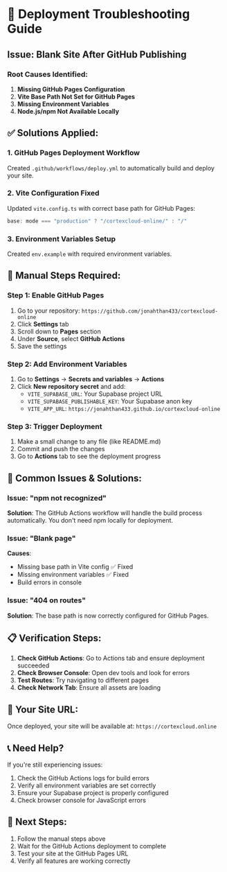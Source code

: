 # 🚀 Deployment Troubleshooting Guide

## Issue: Blank Site After GitHub Publishing

### Root Causes Identified:
1. **Missing GitHub Pages Configuration**
2. **Vite Base Path Not Set for GitHub Pages**
3. **Missing Environment Variables**
4. **Node.js/npm Not Available Locally**

## ✅ Solutions Applied:

### 1. GitHub Pages Deployment Workflow
Created `.github/workflows/deploy.yml` to automatically build and deploy your site.

### 2. Vite Configuration Fixed
Updated `vite.config.ts` with correct base path for GitHub Pages:
```typescript
base: mode === "production" ? "/cortexcloud-online/" : "/"
```

### 3. Environment Variables Setup
Created `env.example` with required environment variables.

## 🔧 Manual Steps Required:

### Step 1: Enable GitHub Pages
1. Go to your repository: `https://github.com/jonahthan433/cortexcloud-online`
2. Click **Settings** tab
3. Scroll down to **Pages** section
4. Under **Source**, select **GitHub Actions**
5. Save the settings

### Step 2: Add Environment Variables
1. Go to **Settings** → **Secrets and variables** → **Actions**
2. Click **New repository secret** and add:
   - `VITE_SUPABASE_URL`: Your Supabase project URL
   - `VITE_SUPABASE_PUBLISHABLE_KEY`: Your Supabase anon key
   - `VITE_APP_URL`: `https://jonahthan433.github.io/cortexcloud-online`

### Step 3: Trigger Deployment
1. Make a small change to any file (like README.md)
2. Commit and push the changes
3. Go to **Actions** tab to see the deployment progress

## 🐛 Common Issues & Solutions:

### Issue: "npm not recognized"
**Solution**: The GitHub Actions workflow will handle the build process automatically. You don't need npm locally for deployment.

### Issue: "Blank page"
**Causes**:
- Missing base path in Vite config ✅ Fixed
- Missing environment variables ✅ Fixed
- Build errors in console

### Issue: "404 on routes"
**Solution**: The base path is now correctly configured for GitHub Pages.

## 📋 Verification Steps:

1. **Check GitHub Actions**: Go to Actions tab and ensure deployment succeeded
2. **Check Browser Console**: Open dev tools and look for errors
3. **Test Routes**: Try navigating to different pages
4. **Check Network Tab**: Ensure all assets are loading

## 🔗 Your Site URL:
Once deployed, your site will be available at:
`https://cortexcloud.online`

## 📞 Need Help?
If you're still experiencing issues:
1. Check the GitHub Actions logs for build errors
2. Verify all environment variables are set correctly
3. Ensure your Supabase project is properly configured
4. Check browser console for JavaScript errors

## 🎯 Next Steps:
1. Follow the manual steps above
2. Wait for the GitHub Actions deployment to complete
3. Test your site at the GitHub Pages URL
4. Verify all features are working correctly
